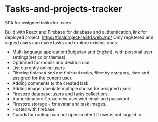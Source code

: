 # Tasks-and-projects-tracker
SPA for assigned tasks for users.

Build with React and Firebase for database and authentication, link for deployed project: https://finalproject-1e3fd.web.app/
Only registered and signed users can make tasks and explore existing ones.

 - Multi language application(Bulgarian and English), with personal user settings(set color themes).
 - Optimised for mobile and desktop use.
 - List currently online users
 - Filtering finished and not finished tasks, filter by category, date and assigned for the current user.
 - Adding comments to the created task.
 - Adding image, due date multiple choise for assigned users.
 - Firestore database: users and tasks collections.
 - Authentication: Create new user with email and password.
 - Firestore storage - for avatar and task images.
 - Hosted with firebase.
 - Guards for routing: can not open content if user is not logged in.
